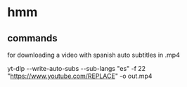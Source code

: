 # hmm

## commands

for downloading a video with spanish auto subtitles in .mp4

yt-dlp --write-auto-subs --sub-langs "es" -f 22 "https://www.youtube.com/REPLACE" -o out.mp4
